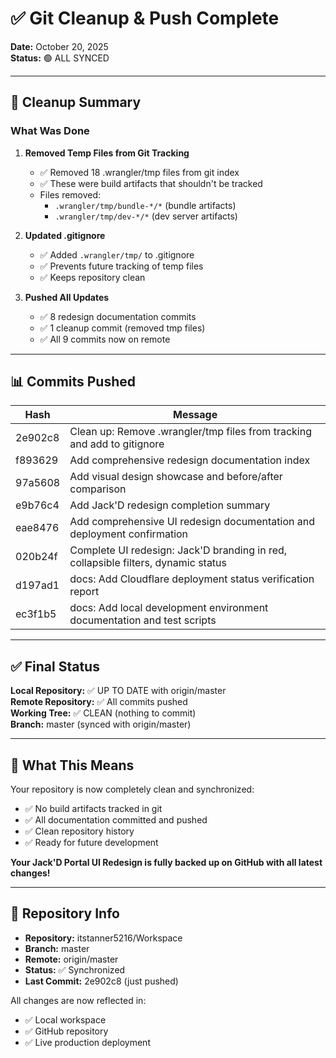 # ✅ Git Cleanup & Push Complete

**Date:** October 20, 2025  
**Status:** 🟢 ALL SYNCED

---

## 🧹 Cleanup Summary

### What Was Done

1. **Removed Temp Files from Git Tracking**
   - ✅ Removed 18 .wrangler/tmp files from git index
   - ✅ These were build artifacts that shouldn't be tracked
   - Files removed:
     - `.wrangler/tmp/bundle-*/*` (bundle artifacts)
     - `.wrangler/tmp/dev-*/*` (dev server artifacts)

2. **Updated .gitignore**
   - ✅ Added `.wrangler/tmp/` to .gitignore
   - ✅ Prevents future tracking of temp files
   - ✅ Keeps repository clean

3. **Pushed All Updates**
   - ✅ 8 redesign documentation commits
   - ✅ 1 cleanup commit (removed tmp files)
   - ✅ All 9 commits now on remote

---

## 📊 Commits Pushed

| Hash | Message |
|------|---------|
| 2e902c8 | Clean up: Remove .wrangler/tmp files from tracking and add to gitignore |
| f893629 | Add comprehensive redesign documentation index |
| 97a5608 | Add visual design showcase and before/after comparison |
| e9b76c4 | Add Jack'D redesign completion summary |
| eae8476 | Add comprehensive UI redesign documentation and deployment confirmation |
| 020b24f | Complete UI redesign: Jack'D branding in red, collapsible filters, dynamic status |
| d197ad1 | docs: Add Cloudflare deployment status verification report |
| ec3f1b5 | docs: Add local development environment documentation and test scripts |

---

## ✅ Final Status

**Local Repository:** ✅ UP TO DATE with origin/master  
**Remote Repository:** ✅ All commits pushed  
**Working Tree:** ✅ CLEAN (nothing to commit)  
**Branch:** master (synced with origin/master)

---

## 🚀 What This Means

Your repository is now completely clean and synchronized:
- ✅ No build artifacts tracked in git
- ✅ All documentation committed and pushed
- ✅ Clean repository history
- ✅ Ready for future development

**Your Jack'D Portal UI Redesign is fully backed up on GitHub with all latest changes!**

---

## 📍 Repository Info

- **Repository:** itstanner5216/Workspace
- **Branch:** master
- **Remote:** origin/master
- **Status:** ✅ Synchronized
- **Last Commit:** 2e902c8 (just pushed)

All changes are now reflected in:
- ✅ Local workspace
- ✅ GitHub repository
- ✅ Live production deployment

